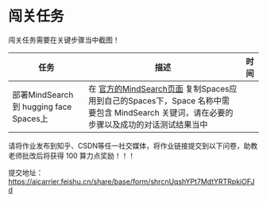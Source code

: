 # 闯关任务

闯关任务需要在关键步骤当中截图！

| 任务 | 描述 | 时间 |
| --- | --- | --- |
| 部署MindSearch到 hugging face Spaces上 | 在 [官方的MindSearch页面](https://huggingface.co/spaces/internlm/MindSearch) 复制Spaces应用到自己的Spaces下，Space 名称中需要包含 MindSearch 关键词，请在必要的步骤以及成功的对话测试结果当中

请将作业发布到知乎、CSDN等任一社交媒体，将作业链接提交到以下问卷，助教老师批改后将获得 100 算力点奖励！！！

提交地址：https://aicarrier.feishu.cn/share/base/form/shrcnUqshYPt7MdtYRTRpkiOFJd
